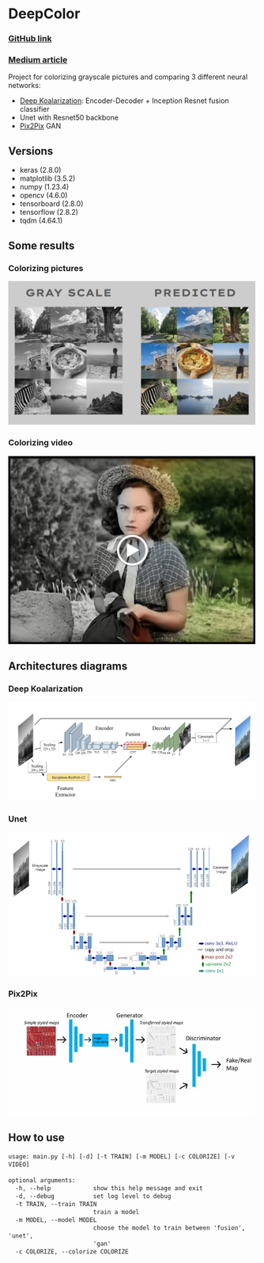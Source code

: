 # DeepColor

### [GitHub link](https://github.com/ArnoBen/DeepColor)
### [Medium article](https://medium.com/@arno.benizri/colorizing-black-white-pictures-with-neural-networks-an-odyssey-8ff54e8c5bd3)

Project for colorizing grayscale pictures and comparing 3 different neural networks:
- [Deep Koalarization](https://arxiv.org/abs/1712.03400): Encoder-Decoder + Inception Resnet fusion classifier 
- Unet with Resnet50 backbone
- [Pix2Pix](https://arxiv.org/abs/1611.07004) GAN

## Versions

- keras (2.8.0)
- matplotlib (3.5.2)
- numpy (1.23.4)
- opencv (4.6.0)
- tensorboard (2.8.0)
- tensorflow (2.8.2)
- tqdm (4.64.1)

## Some results
### Colorizing pictures

<img src="./assets/result.png" alt="pictures" width="500"/>

### Colorizing video

[<img src="assets/thumbnail.png" alt="video" width="500"/>](https://youtu.be/ibwZja2HmoQ?t=12)

## Architectures diagrams
### Deep Koalarization

<img src="./assets/koalarization.png" alt="pictures" width="500"/>

### Unet

<img src="./assets/unet.png" alt="pictures" width="500"/>

### Pix2Pix

<img src="./assets/pix2pix.png" alt="pictures" width="500"/>

## How to use
```
usage: main.py [-h] [-d] [-t TRAIN] [-m MODEL] [-c COLORIZE] [-v VIDEO]

optional arguments:
  -h, --help            show this help message and exit
  -d, --debug           set log level to debug
  -t TRAIN, --train TRAIN
                        train a model
  -m MODEL, --model MODEL
                        choose the model to train between 'fusion', 'unet',
                        'gan'
  -c COLORIZE, --colorize COLORIZE
```
